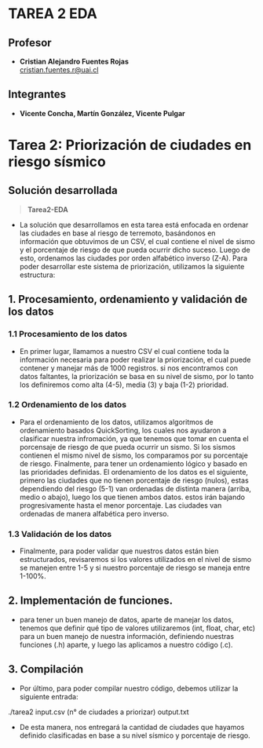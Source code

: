 # TAREA 2 EDA

## **Profesor**
- **Cristian Alejandro Fuentes Rojas** <br>
  <cristian.fuentes.r@uai.cl>

## **Integrantes**
- **Vicente Concha, Martín González, Vicente Pulgar**

# **Tarea 2: Priorización de ciudades en riesgo sísmico**

## Solución desarrollada 
> **Tarea2-EDA**

- La solución que desarrollamos en esta tarea está enfocada en ordenar las ciudades en base al riesgo de terremoto, basándonos en información que obtuvimos de un CSV, el cual contiene el nivel de sismo y el porcentaje de riesgo de que pueda ocurrir dicho suceso. Luego de esto, ordenamos las ciudades por orden alfabético inverso (Z-A). Para poder desarrollar este sistema de priorización, utilizamos la siguiente estructura:

## 1. Procesamiento, ordenamiento y validación de los datos

### 1.1 Procesamiento de los datos

- En primer lugar, llamamos a nuestro CSV el cual contiene toda la información necesaria para poder realizar la priorización, el cual puede contener y manejar más de 1000 registros. si nos encontramos con datos faltantes, la priorización se basa en su nivel de sismo, por lo tanto los definiremos como alta (4-5), media (3) y baja (1-2) prioridad.

### 1.2 Ordenamiento de los datos

- Para el ordenamiento de los datos, utilizamos algoritmos de ordenamiento basados QuickSorting, los cuales nos ayudaron a clasificar nuestra infromación, ya que tenemos que tomar en cuenta el porcensaje de riesgo de que pueda ocurrir un sismo. Si los sismos contienen el mismo nivel de sismo, los comparamos por su porcentaje de riesgo. Finalmente, para tener un ordenamiento lógico y basado en las prioridades definidas. El ordenamiento de los datos es el siguiente, primero las ciudades que no tienen porcentaje de riesgo (nulos), estas dependiendo del riesgo (5-1) van ordenadas de distinta manera (arriba, medio o abajo), luego los que tienen ambos datos. estos irán bajando progresivamente hasta el menor porcentaje. Las ciudades van ordenadas de manera alfabética pero inverso.

### 1.3 Validación de los datos

- Finalmente, para poder validar que nuestros datos están bien estructurados, revisaremos si los valores utilizados en el nivel de sismo se manejen entre 1-5 y si nuestro porcentaje de riesgo se maneja entre 1-100%.

## 2. Implementación de funciones.

- para tener un buen manejo de datos, aparte de manejar los datos, tenemos que definir qué tipo de valores utilizaremos (int, float, char, etc) para un buen manejo de nuestra información, definiendo nuestras funciones (.h) aparte, y luego las aplicamos a nuestro código (.c).

## 3. Compilación

- Por último, para poder compilar nuestro código, debemos utilizar la siguiente entrada:

./tarea2 input.csv (n° de ciudades a priorizar) output.txt

- De esta manera, nos entregará la cantidad de ciudades que hayamos definido clasificadas en base a su nivel sísmico y porcentaje de riesgo.
 
